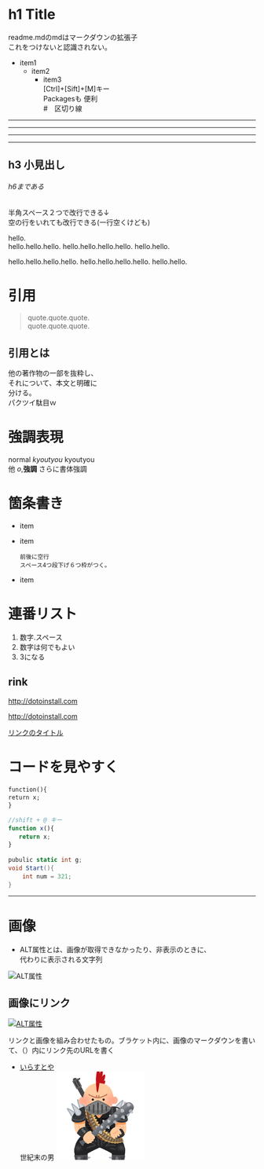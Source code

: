 # h1 **Title**  
readme.mdのmdはマークダウンの拡張子  
これをつけないと認識されない。
- item1
  + item2
    * item3  
[Ctrl]+[Sift]+[M]キー  
Packagesも 便利  
#　区切り線
---  

***  

___  

- - -
## h3 小見出し

###### h6まである

半角スペース２つで改行できる↓  
空の行をいれても改行できる(一行空くけども)

hello.  
hello.hello.hello.
hello.hello.hello.hello.
hello.hello.  

hello.hello.hello.hello.
hello.hello.hello.hello.
hello.hello.

# 引用
> quote.quote.quote.  
quote.quote.quote.  

## 引用とは
他の著作物の一部を抜粋し、  
それについて、本文と明確に  
分ける。  
パクツイ駄目ｗ

# 強調表現  
normal *kyoutyou* kyoutyou  
他  _o_,**強調**
さらに書体強調

# 箇条書き
- item
- item

      前後に空行  
      スペース4つ段下げ６つ枠がつく。

- item
# 連番リスト  

  1. 数字.スペース
  1. 数字は何でもよい
  5. 3になる

## rink  
<http://dotoinstall.com>  

http://dotoinstall.com  

[リンクのタイトル](http://dotoinstall.com)  

# コードを見やすく  
```
function(){  
return x;   
}
```
```javascript
//shift + @ キー  
function x(){
   return x;
}

```
```cs
pubulic static int g;
void Start(){  
    int num = 321;
}
```
---
# 画像
- ALT属性とは、画像が取得できなかったり、非表示のときに、  
代わりに表示される文字列

![ALT属性](http://dotinstall.com/img/logo_200x200.png)

## 画像にリンク

[![ALT属性](http://dotinstall.com/img/logo_200x200.png)](http://dotinstall.com)

リンクと画像を組み合わせたもの。ブラケット内に、画像のマークダウンを書いて、（）内にリンク先のURLを書く  

- [いらすとや](http://www.irasutoya.com/)  
世紀末の男
![世紀末の男](./seikimatsu_man.png)
